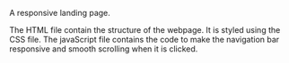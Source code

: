 A responsive landing page.

The HTML file contain the structure of the webpage. It is styled using the CSS file.
The javaScript file contains the code to make the navigation bar responsive and smooth scrolling when it is clicked.
